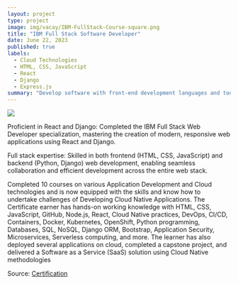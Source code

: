 ```yaml
---
layout: project
type: project
image: img/vacay/IBM-FullStack-Course-square.png
title: "IBM Full Stack Software Developer"
date: June 22, 2023
published: true
labels:
  - Cloud Technologies
  - HTML, CSS, JavaScript
  - React
  - Django
  - Express.js
summary: "Develop software with front-end development languages and tools such as HTML, CSS, JavaScript, React, and Bootstrap"
---
```


<img class="img-fluid" src="../img/vacay/vacay-home-page.png">

Proficient in React and Django: Completed the IBM Full Stack Web Developer specialization, mastering the creation of modern, responsive web applications using React and Django.

Full stack expertise: Skilled in both frontend (HTML, CSS, JavaScript) and backend (Python, Django) web development, enabling seamless collaboration and efficient development across the entire web stack.

Completed 10 courses on various Application Development and Cloud technologies and is
now equipped with the skills and know how to undertake challenges of
Developing Cloud Native Applications. The Certificate earner has
hands-on working knowledge with HTML, CSS, JavaScript, GitHub,
Node.js, React, Cloud Native practices, DevOps, CI/CD, Containers,
Docker, Kubernetes, OpenShift, Python programming, Databases, SQL,
NoSQL, Django ORM, Bootstrap, Application Security, Microservices,
Serverless computing, and more. The learner has also deployed
several applications on cloud, completed a capstone project, and
delivered a Software as a Service (SaaS) solution using Cloud Native
methodologies
 
Source: <a href="https://www.coursera.org/account/accomplishments/specialization/certificate/84CUYSJZEQBH">Certification</a>
